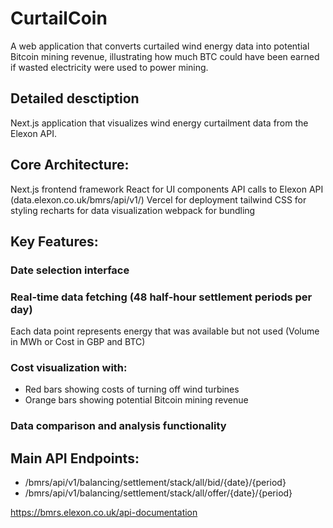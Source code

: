 # CurtailCoin
A web application that converts curtailed wind energy data into potential Bitcoin mining revenue, illustrating how much BTC could have been earned if wasted electricity were used to power mining.

## Detailed desctiption
Next.js application that visualizes wind energy curtailment data from the Elexon API.

## Core Architecture:
Next.js frontend framework
React for UI components
API calls to Elexon API (data.elexon.co.uk/bmrs/api/v1/)
Vercel for deployment
tailwind CSS for styling
recharts for data visualization
webpack for bundling

## Key Features:
### Date selection interface
### Real-time data fetching (48 half-hour settlement periods per day)
Each data point represents energy that was available but not used (Volume in MWh or Cost in GBP and BTC)
### Cost visualization with:
- Red bars showing costs of turning off wind turbines
- Orange bars showing potential Bitcoin mining revenue
### Data comparison and analysis functionality

## Main API Endpoints:
- /bmrs/api/v1/balancing/settlement/stack/all/bid/{date}/{period}
- /bmrs/api/v1/balancing/settlement/stack/all/offer/{date}/{period}

https://bmrs.elexon.co.uk/api-documentation
